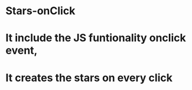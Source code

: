 # Stars-onClick
# It include the JS funtionality onclick event,
# It creates the stars on every click

